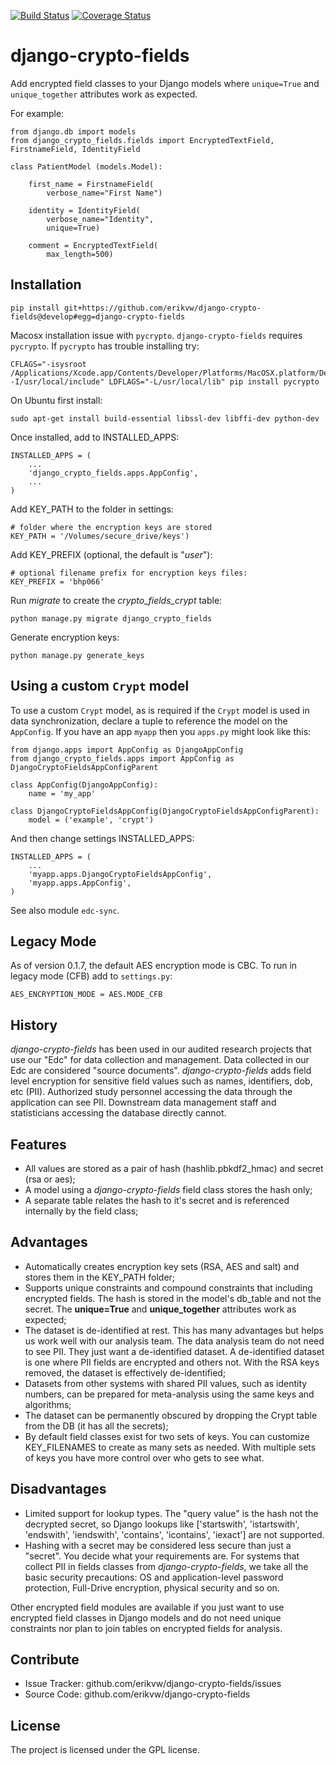 [![Build Status](https://travis-ci.org/erikvw/django-crypto-fields.svg?branch=master)](https://travis-ci.org/erikvw/django-crypto-fields)
[![Coverage Status](https://coveralls.io/repos/erikvw/django-crypto-fields/badge.svg)](https://coveralls.io/r/erikvw/django-crypto-fields)

django-crypto-fields
=====================

Add encrypted field classes to your Django models where `unique=True` and `unique_together` attributes work as expected.

For example:

	from django.db import models
	from django_crypto_fields.fields import EncryptedTextField, FirstnameField, IdentityField

	class PatientModel (models.Model):

	    first_name = FirstnameField(
	        verbose_name="First Name")

	    identity = IdentityField(
	        verbose_name="Identity",
	        unique=True)

	    comment = EncryptedTextField(
	        max_length=500)

Installation
------------

    pip install git+https://github.com/erikvw/django-crypto-fields@develop#egg=django-crypto-fields

Macosx installation issue with `pycrypto`. `django-crypto-fields` requires `pycrypto`. If `pycrypto` has trouble installing try:

    CFLAGS="-isysroot /Applications/Xcode.app/Contents/Developer/Platforms/MacOSX.platform/Developer/SDKs/MacOSX10.11.sdk -I/usr/local/include" LDFLAGS="-L/usr/local/lib" pip install pycrypto

On Ubuntu first install:
    
    sudo apt-get install build-essential libssl-dev libffi-dev python-dev

Once installed, add to INSTALLED_APPS:

	INSTALLED_APPS = (
		...
	    'django_crypto_fields.apps.AppConfig',
	    ...
	)

Add KEY_PATH to the folder in settings:

    # folder where the encryption keys are stored
    KEY_PATH = '/Volumes/secure_drive/keys')

Add KEY_PREFIX (optional, the default is "_user_"):

	# optional filename prefix for encryption keys files:
	KEY_PREFIX = 'bhp066'

Run _migrate_ to create the _crypto_fields_crypt_ table:

    python manage.py migrate django_crypto_fields

Generate encryption keys:

    python manage.py generate_keys


Using a custom `Crypt` model
----------------------------

To use a custom `Crypt` model, as is required if the `Crypt` model is used in data synchronization, declare a tuple to reference the model on the `AppConfig`. If you have an app `myapp` then you `apps.py` might look like this:

    from django.apps import AppConfig as DjangoAppConfig
    from django_crypto_fields.apps import AppConfig as DjangoCryptoFieldsAppConfigParent
    
    class AppConfig(DjangoAppConfig):
        name = 'my_app'

    class DjangoCryptoFieldsAppConfig(DjangoCryptoFieldsAppConfigParent):
        model = ('example', 'crypt')
    
    
And then change settings INSTALLED_APPS:

    INSTALLED_APPS = (
        ...
        'myapp.apps.DjangoCryptoFieldsAppConfig',
        'myapp.apps.AppConfig',
    )
        
See also module `edc-sync`.

Legacy Mode
-----------

As of version 0.1.7, the default AES encryption mode is CBC. To run in legacy mode (CFB) add to `settings.py`:

    AES_ENCRYPTION_MODE = AES.MODE_CFB


History
-------

_django-crypto-fields_ has been used in our audited research projects that use our "Edc" for data collection and management. Data collected in our Edc are considered "source documents". _django-crypto-fields_ adds field level encryption for sensitive field values such as names, identifiers, dob, etc (PII). Authorized study personnel accessing the data through the application can see PII. Downstream data management staff and statisticians accessing the database directly cannot.

Features
--------

- All values are stored as a pair of hash (hashlib.pbkdf2_hmac) and secret (rsa or aes);
- A model using a _django-crypto-fields_ field class stores the hash only;
- A separate table relates the hash to it's secret and is referenced internally by the field class;

Advantages
----------

- Automatically creates encryption key sets (RSA, AES and salt) and stores them in the KEY_PATH folder;
- Supports unique constraints and compound constraints that including encrypted fields. The hash is stored in the model's db_table and not the secret. The __unique=True__ and __unique_together__ attributes work as expected;
- The dataset is de-identified at rest. This has many advantages but helps us work well with our analysis team. The data analysis team do not need to see PII. They just want a de-identified dataset. A de-identified dataset is one where PII fields are encrypted and others not. With the RSA keys removed, the dataset is effectively de-identified;
- Datasets from other systems with shared PII values, such as identity numbers, can be prepared for meta-analysis using the same keys and algorithms;
- The dataset can be permanently obscured by dropping the Crypt table from the DB (it has all the secrets);
- By default field classes exist for two sets of keys. You can customize KEY_FILENAMES to create as many sets as needed. With multiple sets of keys you have more control over who gets to see what.

Disadvantages
-------------

- Limited support for lookup types. The "query value" is the hash not the decrypted secret, so Django lookups like ['startswith', 'istartswith', 'endswith', 'iendswith', 'contains', 'icontains', 'iexact'] are not supported.
- Hashing with a secret may be considered less secure than just a "secret". You decide what your requirements are. For systems that collect PII in fields classes from _django-crypto-fields_, we take all the basic security precautions: OS and application-level password protection, Full-Drive encryption, physical security and so on.  

Other encrypted field modules are available if you just want to use encrypted field classes in Django models and do not need unique constraints nor plan to join tables on encrypted fields for analysis.

Contribute
----------

- Issue Tracker: github.com/erikvw/django-crypto-fields/issues
- Source Code: github.com/erikvw/django-crypto-fields

License
-------

The project is licensed under the GPL license.
